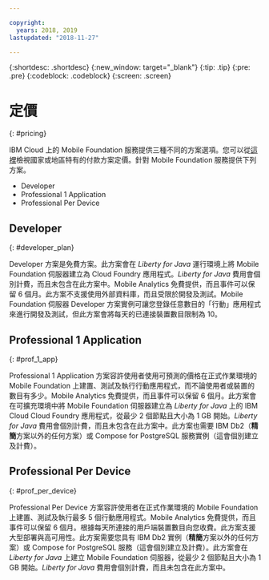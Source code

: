 ```yaml
---

copyright:
  years: 2018, 2019
lastupdated: "2018-11-27"

---
```


{:shortdesc: .shortdesc}
{:new_window: target="_blank"}
{:tip: .tip}
{:pre: .pre}
{:codeblock: .codeblock}
{:screen: .screen}

# 定價
{: #pricing}

IBM Cloud 上的 Mobile Foundation 服務提供三種不同的方案選項。您可以從[這裡](https://cloud.ibm.com/catalog/services/mobile-foundation)檢視國家或地區特有的付款方案定價。針對 Mobile Foundation 服務提供下列方案。
* Developer 
* Professional 1 Application
* Professional Per Device

## Developer
{: #developer_plan}

Developer 方案是免費方案。此方案會在 *Liberty for Java* 運行環境上將 Mobile Foundation 伺服器建立為 Cloud Foundry 應用程式。*Liberty for Java* 費用會個別計費，而且未包含在此方案中。Mobile Analytics 免費提供，而且事件可以保留 6 個月。此方案不支援使用外部資料庫，而且受限於開發及測試。Mobile Foundation 伺服器 Developer 方案實例可讓您登錄任意數目的「行動」應用程式來進行開發及測試，但此方案會將每天的已連接裝置數目限制為 10。

## Professional 1 Application
{: #prof_1_app}

Professional 1 Application 方案容許使用者使用可預測的價格在正式作業環境的 Mobile Foundation 上建置、測試及執行行動應用程式，而不論使用者或裝置的數目有多少。Mobile Analytics 免費提供，而且事件可以保留 6 個月。此方案會在可擴充環境中將 Mobile Foundation 伺服器建立為 *Liberty for Java* 上的 IBM Cloud Cloud Foundry 應用程式，從最少 2 個節點且大小為 1 GB 開始。*Liberty for Java* 費用會個別計費，而且未包含在此方案中。此方案也需要 IBM Db2（**精簡**方案以外的任何方案）或 Compose for PostgreSQL 服務實例（這會個別建立及計費）。

## Professional Per Device
{: #prof_per_device}

Professional Per Device 方案容許使用者在正式作業環境的 Mobile Foundation 上建置、測試及執行最多 5 個行動應用程式。Mobile Analytics 免費提供，而且事件可以保留 6 個月。根據每天所連接的用戶端裝置數目向您收費。此方案支援大型部署與高可用性。此方案需要您具有 IBM Db2 實例（**精簡**方案以外的任何方案）或 Compose for PostgreSQL 服務（這會個別建立及計費）。此方案會在 *Liberty for Java* 上建立 Mobile Foundation 伺服器，從最少 2 個節點且大小為 1 GB 開始。*Liberty for Java* 費用會個別計費，而且未包含在此方案中。
